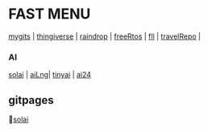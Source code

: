 # FAST MENU
[mygits](./mygits.md) |
[thingiverse](https://www.thingiverse.com/solov/designs) |
[raindrop](https://raindrop.io/0xsol) |
[freeRtos](https://github.com/SOLEROM/freeRtosPlay) | 
[fll](https://github.com/SOLEROM/fll) |
[travelRepo](https://vzsolov.github.io/) | 

### AI
[solai](https://github.com/SOLEROM/solai) |
[aiLng](https://github.com/SOLEROM/aiLng)|
[tinyai](https://github.com/SOLEROM/tinyai) |
[ai24](https://github.com/SOLEROM/ai24)

## gitpages
🔖[solai](https://solerom.github.io/solai)
